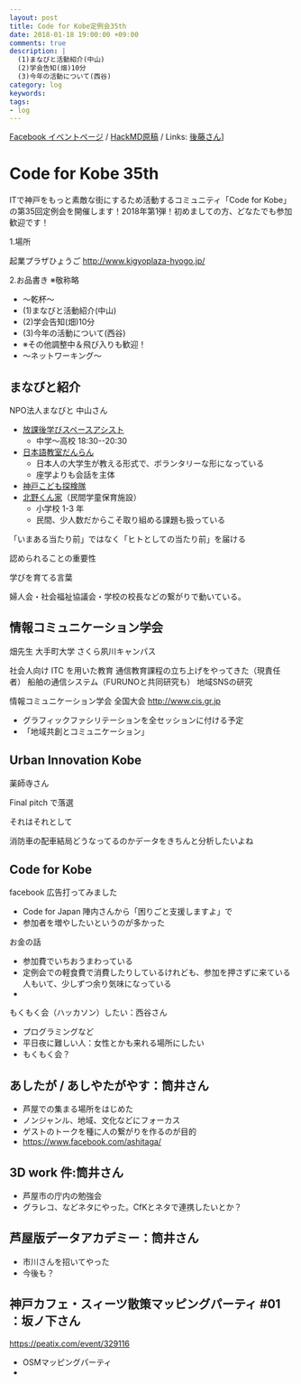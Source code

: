 ```yaml
---
layout: post
title: Code for Kobe定例会35th
date: 2018-01-18 19:00:00 +09:00
comments: true
description: |
  (1)まなびと活動紹介(中山)
  (2)学会告知(畑)10分
  (3)今年の活動について(西谷)
category: log
keywords: 
tags:
- log
---
```


[Facebook イベントページ](https://www.facebook.com/events/549151432091013/)
/ [HackMD原稿](https://hackmd.io/s/H1lAxlAVM)
/ Links: [後藤さん](http://masaki-ravens.com/main/blog/everythingispractice/?p=4075)]


# Code for Kobe 35th

ITで神戸をもっと素敵な街にするため活動するコミュニティ「Code for Kobe」の第35回定例会を開催します！2018年第1弾！初めましての方、どなたでも参加歓迎です！

1.場所

起業プラザひょうご <http://www.kigyoplaza-hyogo.jp/>

2.お品書き ※敬称略

- 〜乾杯〜
- (1)まなびと活動紹介(中山)
- (2)学会告知(畑)10分
- (3)今年の活動について(西谷)
- ※その他調整中＆飛び入りも歓迎！
- 〜ネットワーキング〜


## まなびと紹介
NPO法人まなびと 中山さん

- [放課後学びスペースアシスト](http://manabitomanabi.com/%E3%83%97%E3%83%AD%E3%82%B8%E3%82%A7%E3%82%AF%E3%83%88%E7%B4%B9%E4%BB%8B/%E6%94%BE%E8%AA%B2%E5%BE%8C%E5%AD%A6%E3%81%B3%E3%82%B9%E3%83%9A%E3%83%BC%E3%82%B9%E3%82%A2%E3%82%B7%E3%82%B9%E3%83%88/)
    - 中学～高校 18:30--20:30
- [日本語教室だんらん](http://manabitomanabi.com/%E3%83%97%E3%83%AD%E3%82%B8%E3%82%A7%E3%82%AF%E3%83%88%E7%B4%B9%E4%BB%8B/%E6%97%A5%E6%9C%AC%E8%AA%9E%E6%95%99%E5%AE%A4%E3%81%A0%E3%82%93%E3%82%89%E3%82%93/)
    - 日本人の大学生が教える形式で、ボランタリーな形になっている
    - 座学よりも会話を主体
- [神戸こども探検隊](http://manabitomanabi.com/%E3%83%97%E3%83%AD%E3%82%B8%E3%82%A7%E3%82%AF%E3%83%88%E7%B4%B9%E4%BB%8B/%E7%A5%9E%E6%88%B8%E3%81%93%E3%81%A9%E3%82%82%E6%8E%A2%E9%99%BA%E9%9A%8A/)
- [北野くん家](https://kitanokunchi.com/)（民間学童保育施設）
    - 小学校 1-3 年
    - 民間、少人数だからこそ取り組める課題も扱っている

「いまある当たり前」ではなく「ヒトとしての当たり前」を届ける

認められることの重要性

学びを育てる言葉

婦人会・社会福祉協議会・学校の校長などの繋がりで動いている。


## 情報コミュニケーション学会
畑先生 大手町大学 さくら夙川キャンパス

社会人向け ITC を用いた教育 通信教育課程の立ち上げをやってきた（現責任者）
船舶の通信システム（FURUNOと共同研究も）
地域SNSの研究

情報コミュニケーション学会 全国大会
<http://www.cis.gr.jp>
- グラフィックファシリテーションを全セッションに付ける予定
- 「地域共創とコミュニケーション」

## Urban Innovation Kobe
薬師寺さん

Final pitch で落選

それはそれとして

消防車の配車結局どうなってるのかデータをきちんと分析したいよね



## Code for Kobe

facebook 広告打ってみました
- Code for Japan 陣内さんから「困りごと支援しますよ」で
- 参加者を増やしたいというのが多かった

お金の話
- 参加費でいちおうまわっている
- 定例会での軽食費で消費したりしているけれども、参加を押さずに来ている人もいて、少しずつ余り気味になっている
- 

もくもく会（ハッカソン）したい：西谷さん
- プログラミングなど
- 平日夜に難しい人：女性とかも来れる場所にしたい
- もくもく会？

## あしたが / あしやたがやす：筒井さん
- 芦屋での集まる場所をはじめた
- ノンジャンル、地域、文化などにフォーカス
- ゲストのトークを種に人の繋がりを作るのが目的
- <https://www.facebook.com/ashitaga/>

## 3D work 件:筒井さん
- 芦屋市の庁内の勉強会
- グラレコ、などネタにやった。CfKとネタで連携したいとか？

## 芦屋版データアカデミー：筒井さん
- 市川さんを招いてやった
- 今後も？

## 神戸カフェ・スィーツ散策マッピングパーティ #01 ：坂ノ下さん
<https://peatix.com/event/329116>
- OSMマッピングパーティ
- 

